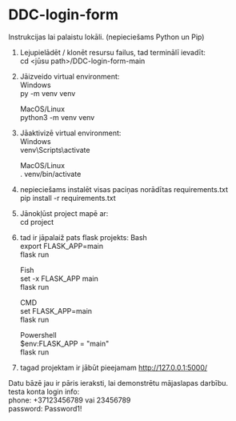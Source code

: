 # DDC-login-form  

Instrukcijas lai palaistu lokāli. (nepieciešams Python un Pip)  

1. Lejupielādēt / klonēt resursu failus, tad terminālī ievadīt:  
    cd <jūsu path>/DDC-login-form-main  

2. Jāizveido virtual environment:   
    Windows    
    py -m venv venv  
      
    MacOS/Linux  
    python3 -m venv venv  

3. Jāaktivizē virtual environment:  
    Windows  
    venv\Scripts\activate  
    
    MacOS/Linux  
    . venv/bin/activate  
    
4. nepieciešams instalēt visas paciņas norādītas requirements.txt  
    pip install -r requirements.txt  

5. Jānokļūst project mapē ar:  
    cd project  

6. tad ir jāpalaiž pats flask projekts:
    Bash    
    export FLASK_APP=main  
    flask run  
    
    Fish  
    set -x FLASK_APP main  
    flask run  

    CMD  
    set FLASK_APP=main  
    flask run  

     Powershell  
     $env:FLASK_APP = "main"  
     flask run  

7. tagad projektam ir jābūt pieejamam http://127.0.0.1:5000/

Datu bāzē jau ir pāris ieraksti, lai demonstrētu mājaslapas darbību.  
testa konta login info:   
    phone: +37123456789 vai 23456789  
    password: Password1!  

